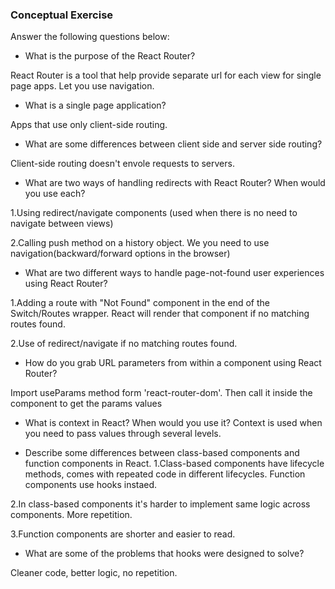 ### Conceptual Exercise

Answer the following questions below:

- What is the purpose of the React Router? 
 
React Router is a tool that help provide separate url for each view for single 
page apps. Let you use navigation.

- What is a single page application?

Apps that use only client-side routing.

- What are some differences between client side and server side routing?

Client-side routing doesn't envole requests to servers.

- What are two ways of handling redirects with React Router? When would you use each?   
  
1.Using redirect/navigate components (used when there is no need to navigate between views)

2.Calling push method on a history object. We you need to use navigation(backward/forward options in the browser)

- What are two different ways to handle page-not-found user experiences using React Router? 
  
1.Adding a route with "Not Found" component in the end of the Switch/Routes wrapper. React will render that component if no matching routes found.

2.Use of redirect/navigate if no matching routes found.

- How do you grab URL parameters from within a component using React Router?

Import useParams method form 'react-router-dom'.
Then call it inside the component to get the params values

- What is context in React? When would you use it?
Context is used when you need to pass values through several levels.

- Describe some differences between class-based components and function
  components in React.
1.Class-based components have lifecycle methods, comes with repeated code in different lifecycles.
Function components use hooks instaed.

2.In class-based components it's harder to implement same logic across components.  More repetition.

3.Function components are shorter and easier to read. 

- What are some of the problems that hooks were designed to solve?

Cleaner code, better logic, no repetition. 